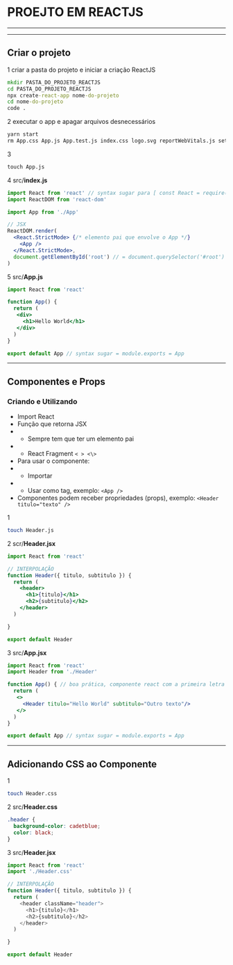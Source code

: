 # PROEJTO EM REACTJS
---
---
## Criar o projeto

1
criar a pasta do projeto e iniciar a criação ReactJS
```cmd
mkdir PASTA_DO_PROJETO_REACTJS
cd PASTA_DO_PROJETO_REACTJS
npx create-react-app nome-do-projeto
cd nome-do-projeto
code .
```

2
executar o app e apagar arquivos desnecessários
```cmd
yarn start
rm App.css App.js App.test.js index.css logo.svg reportWebVitals.js setupTests.js
```

3
```cmd
touch App.js
```

4
src/**index.js**
```jsx
import React from 'react' // syntax sugar para [ const React = require('react') ]
import ReactDOM from 'react-dom'

import App from './App'

// JSX
ReactDOM.render(
  <React.StrictMode> {/* elemento pai que envolve o App */}
    <App />
  </React.StrictMode>,
  document.getElementById('root') // = document.querySelector('#root')
)
```
5
src/**App.js**
```jsx
import React from 'react'

function App() {
  return (
   <div>
     <h1>Hello World</h1>
   </div>
  )
}

export default App // syntax sugar = module.exports = App
```


---
## Componentes e Props
### Criando e Utilizando

+ Import React
+ Função que retorna JSX
+ - Sempre tem que ter um elemento pai
+ - React Fragment `< > <\>`
+ Para usar o componente:
+ - Importar
+ - Usar como tag, exemplo: `<App />`
+ Componentes podem receber propriedades (props), exemplo: `<Header titulo="texto" />`

1
```bash
touch Header.js
```

2
scr/**Header.jsx**
```jsx
import React from 'react'

// INTERPOLAÇÃO
function Header({ titulo, subtitulo }) {
  return (
    <header>
      <h1>{titulo}</h1>
      <h2>{subtitulo}</h2>
    </header>
  )

}

export default Header
```

3
src/**App.jsx**
```jsx
import React from 'react'
import Header from './Header'

function App() { // boa prática, componente react com a primeira letra maíscula, exemplo App
  return (
   <>
     <Header titulo="Hello World" subtitulo="Outro texto"/>
   </>
  )
}

export default App // syntax sugar = module.exports = App
```

---
## Adicionando CSS ao Componente

1
```zsh
touch Header.css
```

2
src/**Header.css**
```css
.header {
  background-color: cadetblue;
  color: black;
}
```

3
src/**Header.jsx**
```js
import React from 'react'
import './Header.css'

// INTERPOLAÇÃO
function Header({ titulo, subtitulo }) {
  return (
    <header className="header">
      <h1>{titulo}</h1>
      <h2>{subtitulo}</h2>
    </header>
  )

}

export default Header
```

